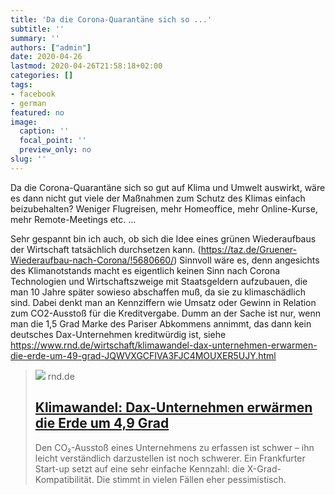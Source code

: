```yaml
---
title: 'Da die Corona-Quarantäne sich so ...'
subtitle: ''
summary: ''
authors: ["admin"]
date: 2020-04-26
lastmod: 2020-04-26T21:58:18+02:00
categories: []
tags:
- facebook
- german
featured: no
image:
  caption: ''
  focal_point: ''
  preview_only: no
slug: ''
---
```

Da die Corona-Quarantäne sich so gut auf Klima und Umwelt auswirkt, wäre es dann nicht gut viele der Maßnahmen zum Schutz des Klimas einfach beizubehalten? Weniger Flugreisen, mehr Homeoffice, mehr Online-Kurse, mehr Remote-Meetings etc. ...

Sehr gespannt bin ich auch, ob sich die Idee eines grünen Wiederaufbaus der Wirtschaft tatsächlich durchsetzen kann. (https://taz.de/Gruener-Wiederaufbau-nach-Corona/!5680660/) Sinnvoll wäre es, denn angesichts des Klimanotstands macht es eigentlich keinen Sinn nach Corona Technologien und Wirtschaftszweige mit Staatsgeldern aufzubauen, die man 10 Jahre später sowieso abschaffen muß, da sie zu klimaschädlich sind. Dabei denkt man an Kennziffern wie Umsatz oder Gewinn in Relation zum CO2-Ausstoß für die Kreditvergabe. Dumm an der Sache ist nur, wenn man die 1,5 Grad Marke des Pariser Abkommens annimmt, das dann kein deutsches Dax-Unternehmen kreditwürdig ist, siehe https://www.rnd.de/wirtschaft/klimawandel-dax-unternehmen-erwarmen-die-erde-um-49-grad-JQWVXGCFIVA3FJC4MOUXER5UJY.html
> [![](https://www.rnd.de/resizer/92hBLRQK_fsxe94WJzBcbxSn0sE=/1080x607/filters:quality(70)/arc-anglerfish-eu-central-1-prod-madsack.s3.amazonaws.com/public/TXLGI6MSWFHVDKRFWDLKVZPAXQ.jpeg)](https://www.rnd.de/wirtschaft/klimawandel-dax-unternehmen-erwarmen-die-erde-um-49-grad-JQWVXGCFIVA3FJC4MOUXER5UJY.html)
> rnd.de
> ## [Klimawandel: Dax-Unternehmen erwärmen die Erde um 4,9 Grad](https://www.rnd.de/wirtschaft/klimawandel-dax-unternehmen-erwarmen-die-erde-um-49-grad-JQWVXGCFIVA3FJC4MOUXER5UJY.html)
>
>Den CO₂-Ausstoß eines Unternehmens zu erfassen ist schwer – ihn leicht verständlich darzustellen ist noch schwerer. Ein Frankfurter Start-up setzt auf eine sehr einfache Kennzahl: die X-Grad-Kompatibilität. Die stimmt in vielen Fällen eher pessimistisch.


